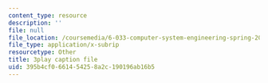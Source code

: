 ```yaml
---
content_type: resource
description: ''
file: null
file_location: /coursemedia/6-033-computer-system-engineering-spring-2018/395b4cf0661454258a2c190196ab16b5_r2_-2KW76ec.vtt
file_type: application/x-subrip
resourcetype: Other
title: 3play caption file
uid: 395b4cf0-6614-5425-8a2c-190196ab16b5
---
```

